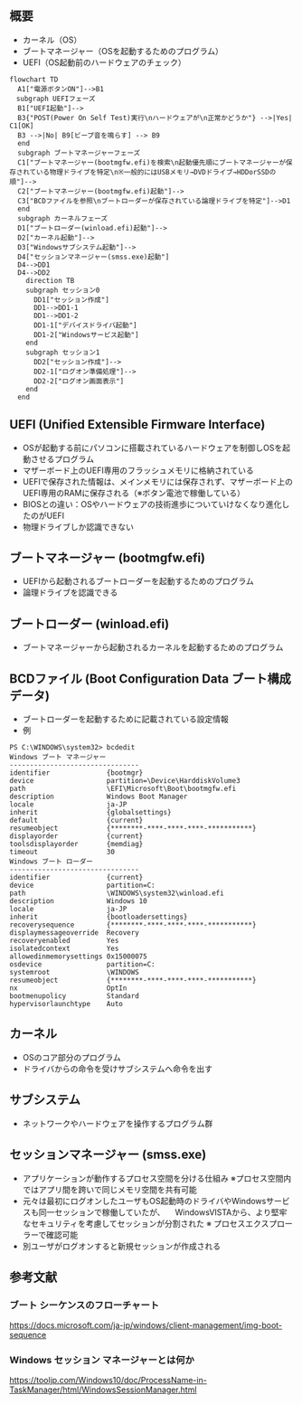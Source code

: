## 概要
* カーネル（OS）
* ブートマネージャー（OSを起動するためのプログラム）
* UEFI（OS起動前のハードウェアのチェック）

```mermaid
flowchart TD
  A1["電源ボタンON"]-->B1
　subgraph UEFIフェーズ
  B1["UEFI起動"]-->
  B3{"POST(Power On Self Test)実行\nハードウェアが\n正常かどうか"} -->|Yes| C1[OK]
  B3 -->|No| B9[ビープ音を鳴らす] --> B9
  end
  subgraph ブートマネージャーフェーズ
  C1["ブートマネージャー(bootmgfw.efi)を検索\n起動優先順にブートマネージャーが保存されている物理ドライブを特定\n※一般的にはUSBメモリ→DVDドライブ→HDDorSSDの順"]-->
  C2["ブートマネージャー(bootmgfw.efi)起動"]-->
  C3["BCDファイルを参照\nブートローダーが保存されている論理ドライブを特定"]-->D1
  end
  subgraph カーネルフェーズ
  D1["ブートローダー(winload.efi)起動"]-->
  D2["カーネル起動"]--> 
  D3["Windowsサブシステム起動"]-->
  D4["セッションマネージャー(smss.exe)起動"]
  D4-->DD1
  D4-->DD2
    direction TB
    subgraph セッション0
      DD1["セッション作成"]
      DD1-->DD1-1
      DD1-->DD1-2
      DD1-1["デバイスドライバ起動"]
      DD1-2["Windowsサービス起動"]
    end
    subgraph セッション1
      DD2["セッション作成"]-->
      DD2-1["ログオン準備処理"]--> 
      DD2-2["ログオン画面表示"]
    end
  end

```

## UEFI (Unified Extensible Firmware Interface)
* OSが起動する前にパソコンに搭載されているハードウェアを制御しOSを起動させるプログラム
* マザーボード上のUEFI専用のフラッシュメモリに格納されている
* UEFIで保存された情報は、メインメモリには保存されず、マザーボード上のUEFI専用のRAMに保存される（※ボタン電池で稼働している）
* BIOSとの違い：OSやハードウェアの技術進歩についていけなくなり進化したのがUEFI
* 物理ドライブしか認識できない

## ブートマネージャー (bootmgfw.efi)
* UEFIから起動されるブートローダーを起動するためのプログラム
* 論理ドライブを認識できる

## ブートローダー (winload.efi)
* ブートマネージャーから起動されるカーネルを起動するためのプログラム

## BCDファイル (Boot Configuration Data ブート構成データ)
* ブートローダーを起動するために記載されている設定情報
* 例
```console
PS C:\WINDOWS\system32> bcdedit
Windows ブート マネージャー
--------------------------------
identifier              {bootmgr}
device                  partition=\Device\HarddiskVolume3
path                    \EFI\Microsoft\Boot\bootmgfw.efi
description             Windows Boot Manager
locale                  ja-JP
inherit                 {globalsettings}
default                 {current}
resumeobject            {********-****-****-****-***********}
displayorder            {current}
toolsdisplayorder       {memdiag}
timeout                 30
Windows ブート ローダー
--------------------------------
identifier              {current}
device                  partition=C:
path                    \WINDOWS\system32\winload.efi
description             Windows 10
locale                  ja-JP
inherit                 {bootloadersettings}
recoverysequence        {********-****-****-****-***********}
displaymessageoverride  Recovery
recoveryenabled         Yes
isolatedcontext         Yes
allowedinmemorysettings 0x15000075
osdevice                partition=C:
systemroot              \WINDOWS
resumeobject            {********-****-****-****-***********}
nx                      OptIn
bootmenupolicy          Standard
hypervisorlaunchtype    Auto
```

## カーネル
* OSのコア部分のプログラム
* ドライバからの命令を受けサブシステムへ命令を出す

## サブシステム
* ネットワークやハードウェアを操作するプログラム群

## セッションマネージャー (smss.exe)
* アプリケーションが動作するプロセス空間を分ける仕組み
  ※プロセス空間内ではアプリ間を跨いで同じメモリ空間を共有可能
* 元々は最初にログオンしたユーザもOS起動時のドライバやWindowsサービスも同一セッションで稼働していたが、
　WindowsVISTAから、より堅牢なセキュリティを考慮してセッションが分割された
※ プロセスエクスプローラーで確認可能
* 別ユーザがログオンすると新規セッションが作成される

## 参考文献
### ブート シーケンスのフローチャート
https://docs.microsoft.com/ja-jp/windows/client-management/img-boot-sequence
### Windows セッション マネージャーとは何か
https://tooljp.com/Windows10/doc/ProcessName-in-TaskManager/html/WindowsSessionManager.html
